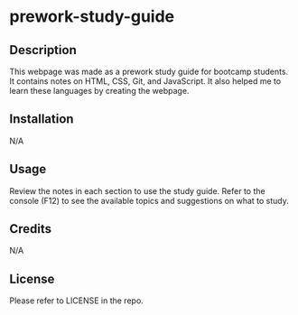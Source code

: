 # prework-study-guide

## Description

This webpage was made as a prework study guide for bootcamp students. It contains notes on HTML, CSS, Git, and JavaScript. It also helped me to learn these languages by creating the webpage.

## Installation

N/A

## Usage

Review the notes in each section to use the study guide. Refer to the console (F12) to see the available topics and suggestions on what to study.

## Credits

N/A

## License

Please refer to LICENSE in the repo.
